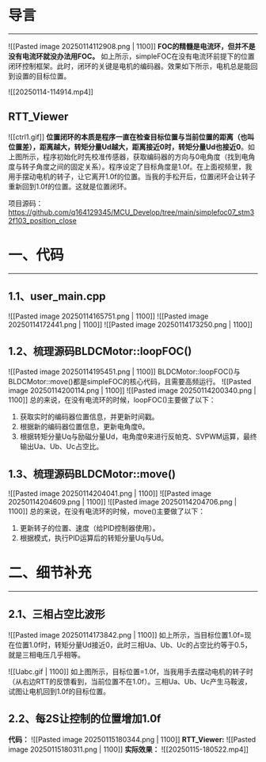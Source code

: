 # 导言
---
![[Pasted image 20250114112908.png | 1100]]
**FOC的精髓是电流环，但并不是没有电流环就没办法用FOC。** 如上所示，simpleFOC在没有电流环前提下的位置闭环控制框架。此时，闭环的关键是电机的编码器。效果如下所示，电机总是能回到设置的目标位置。

![[20250114-114914.mp4]]

## RTT_Viewer
![[ctrl1.gif]]
**位置闭环的本质是程序一直在检查目标位置与当前位置的距离（也叫位置差），距离越大，转矩分量Ud越大，距离接近0时，转矩分量Ud也接近0**。如上图所示，程序初始化时先校准传感器，获取编码器的方向与0电角度（找到电角度与转子角度之间的固定关系）。程序设定了目标角度是1.0f。在上面视频里，我用手摆动电机的转子，让它离开1.0f的位置。当我的手松开后，位置闭环会让转子重新回到1.0f的位置。这就是位置闭环。

项目源码：https://github.com/q164129345/MCU_Develop/tree/main/simplefoc07_stm32f103_position_close
# 一、代码
---
## 1.1、user_main.cpp
![[Pasted image 20250114165751.png | 1100]]
![[Pasted image 20250114172441.png | 1100]]
![[Pasted image 20250114173250.png | 1100]]

## 1.2、梳理源码BLDCMotor::loopFOC()
![[Pasted image 20250114195451.png | 1100]]
BLDCMotor::loopFOC()与BLDCMotor::move()都是simpleFOC的核心代码，且需要高频运行。
![[Pasted image 20250114200114.png | 1100]]
![[Pasted image 20250114200340.png | 1100]]
总的来说，在没有电流环的时候，loopFOC()主要做了以下：
1. 获取实时的编码器位置信息，并更新时间戳。
2. 根据新的编码器位置信息，更新电角度θ。
3. 根据转矩分量Uq与励磁分量Ud，电角度θ来进行反帕克、SVPWM运算，最终输出Ua、Ub、Uc占空比。

## 1.3、梳理源码BLDCMotor::move()
![[Pasted image 20250114204041.png | 1100]]
![[Pasted image 20250114204609.png | 1100]]
![[Pasted image 20250114204706.png | 1100]]
总的来说，在没有电流环的时候，move()主要做了以下：
1. 更新转子的位置、速度（给PID控制器使用）。
2. 根据模式，执行PID运算后的转矩分量Uq与Ud。


# 二、细节补充
---
## 2.1、三相占空比波形
![[Pasted image 20250114173842.png | 1100]]
如上所示，当目标位置1.0f=现在位置1.0f时，转矩分量Ud接近0，此时三相Ua、Ub、Uc的占空比约等于0.5，就是三相电压几乎相等。

![[Uabc.gif | 1100]]
如上图所示，目标位置=1.0f，当我用手去摆动电机的转子时（从右边RTT的反馈看到，当前位置不在1.0f）。三相Ua、Ub、Uc产生马鞍波，试图让电机回到1.0f的目标位置。

## 2.2、每2S让控制的位置增加1.0f
**代码：**
![[Pasted image 20250115180344.png | 1100]]
**RTT_Viewer:**
![[Pasted image 20250115180311.png | 1100]]
**实际效果：**
![[20250115-180522.mp4]]



